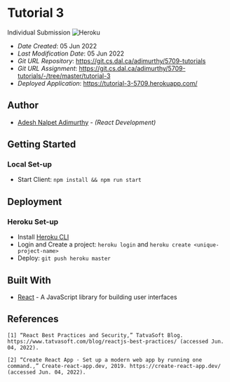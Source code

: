 # Tutorial 3
Individual Submission
![Heroku](https://pyheroku-badge.herokuapp.com/?app=tutorial-3-5709&style=flat-square)

* *Date Created*: 05 Jun 2022
* *Last Modification Date*: 05 Jun 2022
* *Git URL Repository*: <https://git.cs.dal.ca/adimurthy/5709-tutorials>
* *Git URL Assignment*: <https://git.cs.dal.ca/adimurthy/5709-tutorials/-/tree/master/tutorial-3>
* *Deployed Application*: <https://tutorial-3-5709.herokuapp.com/>

## Author
* [Adesh Nalpet Adimurthy](adesh.nalpet@dal.ca) - *(React Development)*

## Getting Started
### Local Set-up
- Start Client: `npm install && npm run start`

## Deployment
### Heroku Set-up
- Install [Heroku CLI](https://devcenter.heroku.com/articles/heroku-cli)
- Login and Create a project: `heroku login` and `heroku create <unique-project-name>`
- Deploy: `git push heroku master`

## Built With

* [React](https://reactjs.org/) - A JavaScript library for building user interfaces

## References
```
[1] “React Best Practices and Security,” TatvaSoft Blog. https://www.tatvasoft.com/blog/reactjs-best-practices/ (accessed Jun. 04, 2022).

[2] “Create React App · Set up a modern web app by running one command.,” Create-react-app.dev, 2019. https://create-react-app.dev/ (accessed Jun. 04, 2022).
‌
```
‌